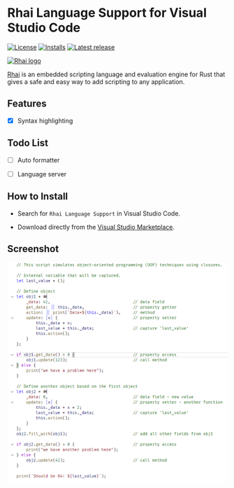 Rhai Language Support for Visual Studio Code
===========================================

[![License](https://img.shields.io/github/license/rhaiscript/vscode-rhai)](https://github.com/rhaiscript/vscode-rhai/blob/master/LICENSE.md)
[![Installs](https://img.shields.io/visual-studio-marketplace/i/rhaiscript.vscode-rhai?logo=visual-studio-code)](https://marketplace.visualstudio.com/items?itemName=rhaiscript.vscode-rhai)
[![Latest release](https://img.shields.io/github/release/rhaiscript/vscode-rhai.svg?logo=github)](https://github.com/rhaiscript/vscode-rhai/releases/latest)

[![Rhai logo](https://rhai.rs/book/images/logo/rhai-banner-transparent-colour.png)](https://rhai.rs)

[Rhai](https://rhai.rs) is an embedded scripting language and evaluation engine for Rust that gives
a safe and easy way to add scripting to any application.


Features
--------

- [x] Syntax highlighting


Todo List
---------

- [ ] Auto formatter
- [ ] Language server


How to Install
--------------

- Search for `Rhai Language Support` in Visual Studio Code.

- Download directly from the [Visual Studio Marketplace](https://marketplace.visualstudio.com/items?itemName=rhaiscript.vscode-rhai).


Screenshot
----------

![Sample](assets/sample.png)
